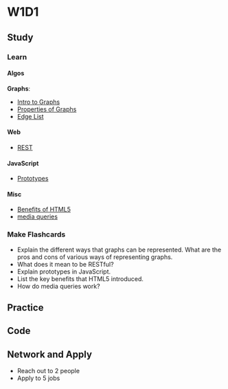 # W1D1

## Study

### Learn

#### Algos 
**Graphs**:
- [Intro to Graphs](https://www.youtube.com/watch?v=gXgEDyodOJU)
- [Properties of Graphs](https://www.youtube.com/watch?v=AfYqN3fGapc)
- [Edge List](https://www.youtube.com/watch?v=ZdY1Fp9dKzs&index=40&list=PL2_aWCzGMAwI3W_JlcBbtYTwiQSsOTa6P)

#### Web
- [REST](https://codewords.recurse.com/issues/five/what-restful-actually-means)

#### JavaScript
- [Prototypes](https://javascript.info/function-prototype)

#### Misc
- [Benefits of HTML5](https://tympanus.net/codrops/2011/11/24/top-10-reasons-to-use-html5-right-now/)
- [media queries](https://www.w3schools.com/css/css_rwd_mediaqueries.asp)

### Make Flashcards

- Explain the different ways that graphs can be represented. What are the
pros and cons of various ways of representing graphs.
- What does it mean to be RESTful?
- Explain prototypes in JavaScript.
- List the key benefits that HTML5 introduced.
- How do media queries work?

## Practice 

## Code 

## Network and Apply 

- Reach out to 2 people
- Apply to 5 jobs 